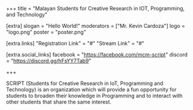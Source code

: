 +++
title = "Malayan Students for Creative Research in IOT, Programming, and Technology"

[extra]
slogan = "Hello World!"
moderators = ["Mr. Kevin Cardoza"]
logo = "logo.png"
poster = "poster.png"

[extra.links]
"Registration Link" = "#"
"Stream Link" = "#"

[extra.social_links]
facebook = "https://facebook.com/mcm-script"
discord = "https://discord.gg/hFsYY7Tab9"

+++

SCRIPT (Students for Creative Research in IoT, Programming and Technology) is an organization which will provide a fun opportunity for students to broaden their knowledge in Programming and to interact with other students that share the same interest.
